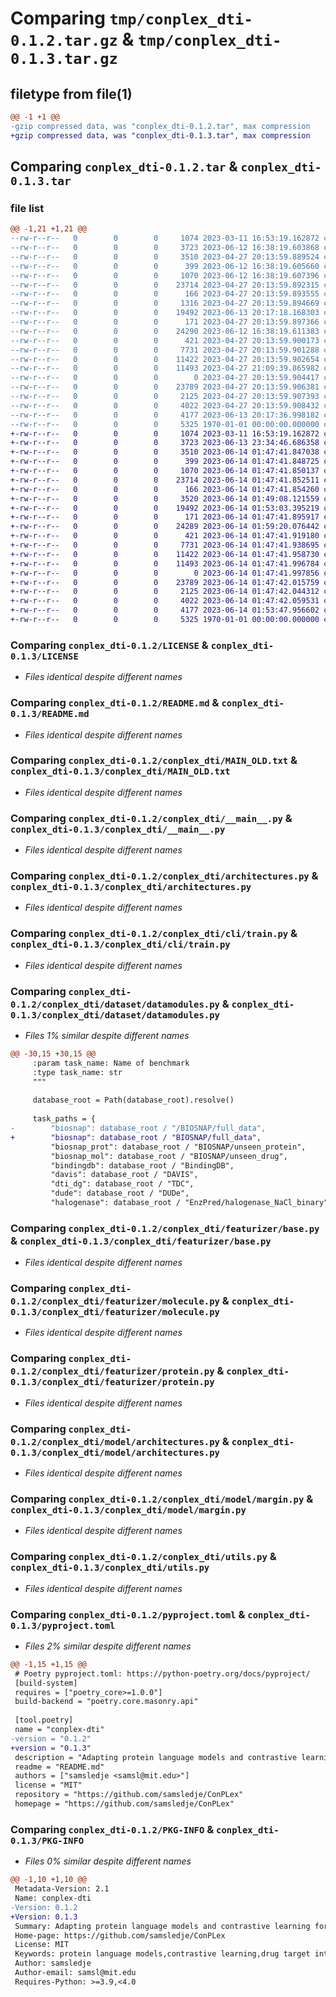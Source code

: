 # Comparing `tmp/conplex_dti-0.1.2.tar.gz` & `tmp/conplex_dti-0.1.3.tar.gz`

## filetype from file(1)

```diff
@@ -1 +1 @@
-gzip compressed data, was "conplex_dti-0.1.2.tar", max compression
+gzip compressed data, was "conplex_dti-0.1.3.tar", max compression
```

## Comparing `conplex_dti-0.1.2.tar` & `conplex_dti-0.1.3.tar`

### file list

```diff
@@ -1,21 +1,21 @@
--rw-r--r--   0        0        0     1074 2023-03-11 16:53:19.162872 conplex_dti-0.1.2/LICENSE
--rw-r--r--   0        0        0     3723 2023-06-12 16:38:19.603868 conplex_dti-0.1.2/README.md
--rw-r--r--   0        0        0     3510 2023-04-27 20:13:59.889524 conplex_dti-0.1.2/conplex_dti/MAIN_OLD.txt
--rw-r--r--   0        0        0      399 2023-06-12 16:38:19.605660 conplex_dti-0.1.2/conplex_dti/__init__.py
--rw-r--r--   0        0        0     1070 2023-06-12 16:38:19.607396 conplex_dti-0.1.2/conplex_dti/__main__.py
--rw-r--r--   0        0        0    23714 2023-04-27 20:13:59.892315 conplex_dti-0.1.2/conplex_dti/architectures.py
--rw-r--r--   0        0        0      166 2023-04-27 20:13:59.893555 conplex_dti-0.1.2/conplex_dti/cli/__init__.py
--rw-r--r--   0        0        0     1316 2023-04-27 20:13:59.894669 conplex_dti-0.1.2/conplex_dti/cli/download.py
--rw-r--r--   0        0        0    19492 2023-06-13 20:17:18.168303 conplex_dti-0.1.2/conplex_dti/cli/train.py
--rw-r--r--   0        0        0      171 2023-04-27 20:13:59.897366 conplex_dti-0.1.2/conplex_dti/dataset/__init__.py
--rw-r--r--   0        0        0    24290 2023-06-12 16:38:19.611383 conplex_dti-0.1.2/conplex_dti/dataset/datamodules.py
--rw-r--r--   0        0        0      421 2023-04-27 20:13:59.900173 conplex_dti-0.1.2/conplex_dti/featurizer/__init__.py
--rw-r--r--   0        0        0     7731 2023-04-27 20:13:59.901288 conplex_dti-0.1.2/conplex_dti/featurizer/base.py
--rw-r--r--   0        0        0    11422 2023-04-27 20:13:59.902654 conplex_dti-0.1.2/conplex_dti/featurizer/molecule.py
--rw-r--r--   0        0        0    11493 2023-04-27 21:09:39.865982 conplex_dti-0.1.2/conplex_dti/featurizer/protein.py
--rw-r--r--   0        0        0        0 2023-04-27 20:13:59.904417 conplex_dti-0.1.2/conplex_dti/model/__init__.py
--rw-r--r--   0        0        0    23789 2023-04-27 20:13:59.906381 conplex_dti-0.1.2/conplex_dti/model/architectures.py
--rw-r--r--   0        0        0     2125 2023-04-27 20:13:59.907393 conplex_dti-0.1.2/conplex_dti/model/margin.py
--rw-r--r--   0        0        0     4022 2023-04-27 20:13:59.908432 conplex_dti-0.1.2/conplex_dti/utils.py
--rw-r--r--   0        0        0     4177 2023-06-13 20:17:36.998182 conplex_dti-0.1.2/pyproject.toml
--rw-r--r--   0        0        0     5325 1970-01-01 00:00:00.000000 conplex_dti-0.1.2/PKG-INFO
+-rw-r--r--   0        0        0     1074 2023-03-11 16:53:19.162872 conplex_dti-0.1.3/LICENSE
+-rw-r--r--   0        0        0     3723 2023-06-13 23:34:46.686358 conplex_dti-0.1.3/README.md
+-rw-r--r--   0        0        0     3510 2023-06-14 01:47:41.847038 conplex_dti-0.1.3/conplex_dti/MAIN_OLD.txt
+-rw-r--r--   0        0        0      399 2023-06-14 01:47:41.848725 conplex_dti-0.1.3/conplex_dti/__init__.py
+-rw-r--r--   0        0        0     1070 2023-06-14 01:47:41.850137 conplex_dti-0.1.3/conplex_dti/__main__.py
+-rw-r--r--   0        0        0    23714 2023-06-14 01:47:41.852511 conplex_dti-0.1.3/conplex_dti/architectures.py
+-rw-r--r--   0        0        0      166 2023-06-14 01:47:41.854260 conplex_dti-0.1.3/conplex_dti/cli/__init__.py
+-rw-r--r--   0        0        0     3520 2023-06-14 01:49:08.121559 conplex_dti-0.1.3/conplex_dti/cli/download.py
+-rw-r--r--   0        0        0    19492 2023-06-14 01:53:03.395219 conplex_dti-0.1.3/conplex_dti/cli/train.py
+-rw-r--r--   0        0        0      171 2023-06-14 01:47:41.895917 conplex_dti-0.1.3/conplex_dti/dataset/__init__.py
+-rw-r--r--   0        0        0    24289 2023-06-14 01:59:20.076442 conplex_dti-0.1.3/conplex_dti/dataset/datamodules.py
+-rw-r--r--   0        0        0      421 2023-06-14 01:47:41.919180 conplex_dti-0.1.3/conplex_dti/featurizer/__init__.py
+-rw-r--r--   0        0        0     7731 2023-06-14 01:47:41.938695 conplex_dti-0.1.3/conplex_dti/featurizer/base.py
+-rw-r--r--   0        0        0    11422 2023-06-14 01:47:41.958730 conplex_dti-0.1.3/conplex_dti/featurizer/molecule.py
+-rw-r--r--   0        0        0    11493 2023-06-14 01:47:41.996784 conplex_dti-0.1.3/conplex_dti/featurizer/protein.py
+-rw-r--r--   0        0        0        0 2023-06-14 01:47:41.997856 conplex_dti-0.1.3/conplex_dti/model/__init__.py
+-rw-r--r--   0        0        0    23789 2023-06-14 01:47:42.015759 conplex_dti-0.1.3/conplex_dti/model/architectures.py
+-rw-r--r--   0        0        0     2125 2023-06-14 01:47:42.044312 conplex_dti-0.1.3/conplex_dti/model/margin.py
+-rw-r--r--   0        0        0     4022 2023-06-14 01:47:42.059531 conplex_dti-0.1.3/conplex_dti/utils.py
+-rw-r--r--   0        0        0     4177 2023-06-14 01:53:47.956602 conplex_dti-0.1.3/pyproject.toml
+-rw-r--r--   0        0        0     5325 1970-01-01 00:00:00.000000 conplex_dti-0.1.3/PKG-INFO
```

### Comparing `conplex_dti-0.1.2/LICENSE` & `conplex_dti-0.1.3/LICENSE`

 * *Files identical despite different names*

### Comparing `conplex_dti-0.1.2/README.md` & `conplex_dti-0.1.3/README.md`

 * *Files identical despite different names*

### Comparing `conplex_dti-0.1.2/conplex_dti/MAIN_OLD.txt` & `conplex_dti-0.1.3/conplex_dti/MAIN_OLD.txt`

 * *Files identical despite different names*

### Comparing `conplex_dti-0.1.2/conplex_dti/__main__.py` & `conplex_dti-0.1.3/conplex_dti/__main__.py`

 * *Files identical despite different names*

### Comparing `conplex_dti-0.1.2/conplex_dti/architectures.py` & `conplex_dti-0.1.3/conplex_dti/architectures.py`

 * *Files identical despite different names*

### Comparing `conplex_dti-0.1.2/conplex_dti/cli/train.py` & `conplex_dti-0.1.3/conplex_dti/cli/train.py`

 * *Files identical despite different names*

### Comparing `conplex_dti-0.1.2/conplex_dti/dataset/datamodules.py` & `conplex_dti-0.1.3/conplex_dti/dataset/datamodules.py`

 * *Files 1% similar despite different names*

```diff
@@ -30,15 +30,15 @@
     :param task_name: Name of benchmark
     :type task_name: str
     """
 
     database_root = Path(database_root).resolve()
 
     task_paths = {
-        "biosnap": database_root / "/BIOSNAP/full_data",
+        "biosnap": database_root / "BIOSNAP/full_data",
         "biosnap_prot": database_root / "BIOSNAP/unseen_protein",
         "biosnap_mol": database_root / "BIOSNAP/unseen_drug",
         "bindingdb": database_root / "BindingDB",
         "davis": database_root / "DAVIS",
         "dti_dg": database_root / "TDC",
         "dude": database_root / "DUDe",
         "halogenase": database_root / "EnzPred/halogenase_NaCl_binary",
```

### Comparing `conplex_dti-0.1.2/conplex_dti/featurizer/base.py` & `conplex_dti-0.1.3/conplex_dti/featurizer/base.py`

 * *Files identical despite different names*

### Comparing `conplex_dti-0.1.2/conplex_dti/featurizer/molecule.py` & `conplex_dti-0.1.3/conplex_dti/featurizer/molecule.py`

 * *Files identical despite different names*

### Comparing `conplex_dti-0.1.2/conplex_dti/featurizer/protein.py` & `conplex_dti-0.1.3/conplex_dti/featurizer/protein.py`

 * *Files identical despite different names*

### Comparing `conplex_dti-0.1.2/conplex_dti/model/architectures.py` & `conplex_dti-0.1.3/conplex_dti/model/architectures.py`

 * *Files identical despite different names*

### Comparing `conplex_dti-0.1.2/conplex_dti/model/margin.py` & `conplex_dti-0.1.3/conplex_dti/model/margin.py`

 * *Files identical despite different names*

### Comparing `conplex_dti-0.1.2/conplex_dti/utils.py` & `conplex_dti-0.1.3/conplex_dti/utils.py`

 * *Files identical despite different names*

### Comparing `conplex_dti-0.1.2/pyproject.toml` & `conplex_dti-0.1.3/pyproject.toml`

 * *Files 2% similar despite different names*

```diff
@@ -1,15 +1,15 @@
 # Poetry pyproject.toml: https://python-poetry.org/docs/pyproject/
 [build-system]
 requires = ["poetry_core>=1.0.0"]
 build-backend = "poetry.core.masonry.api"
 
 [tool.poetry]
 name = "conplex-dti"
-version = "0.1.2"
+version = "0.1.3"
 description = "Adapting protein language models and contrastive learning for DTI prediction."
 readme = "README.md"
 authors = ["samsledje <samsl@mit.edu>"]
 license = "MIT"
 repository = "https://github.com/samsledje/ConPLex"
 homepage = "https://github.com/samsledje/ConPLex"
```

### Comparing `conplex_dti-0.1.2/PKG-INFO` & `conplex_dti-0.1.3/PKG-INFO`

 * *Files 0% similar despite different names*

```diff
@@ -1,10 +1,10 @@
 Metadata-Version: 2.1
 Name: conplex-dti
-Version: 0.1.2
+Version: 0.1.3
 Summary: Adapting protein language models and contrastive learning for DTI prediction.
 Home-page: https://github.com/samsledje/ConPLex
 License: MIT
 Keywords: protein language models,contrastive learning,drug target interaction,DTI
 Author: samsledje
 Author-email: samsl@mit.edu
 Requires-Python: >=3.9,<4.0
```

